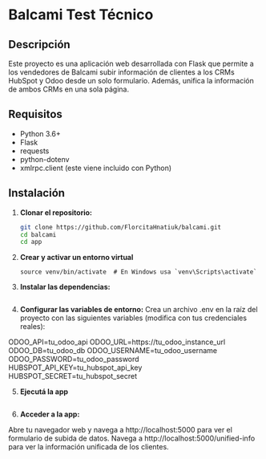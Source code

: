 # Balcami Test Técnico

## Descripción

Este proyecto es una aplicación web desarrollada con Flask que permite a los vendedores de Balcami subir información de clientes a los CRMs HubSpot y Odoo desde un solo formulario. Además, unifica la información de ambos CRMs en una sola página.

## Requisitos

- Python 3.6+
- Flask
- requests
- python-dotenv
- xmlrpc.client (este viene incluido con Python)

## Instalación

1. **Clonar el repositorio:**

   ```bash
   git clone https://github.com/FlorcitaHnatiuk/balcami.git
   cd balcami
   cd app

2. **Crear y activar un entorno virtual**

    ```python3 -m venv venv
    source venv/bin/activate  # En Windows usa `venv\Scripts\activate`

3. **Instalar las dependencias:**

    ```pip install flask requests python-dotenv

4. **Configurar las variables de entorno:**
Crea un archivo .env en la raíz del proyecto con las siguientes variables (modifica con tus credenciales reales):

ODOO_API=tu_odoo_api
ODOO_URL=https://tu_odoo_instance_url
ODOO_DB=tu_odoo_db
ODOO_USERNAME=tu_odoo_username
ODOO_PASSWORD=tu_odoo_password
HUBSPOT_API_KEY=tu_hubspot_api_key
HUBSPOT_SECRET=tu_hubspot_secret

5. **Ejecutá la app**

    ```python3 app.py

6. **Acceder a la app:**

Abre tu navegador web y navega a http://localhost:5000 para ver el formulario de subida de datos.
Navega a http://localhost:5000/unified-info para ver la información unificada de los clientes.

